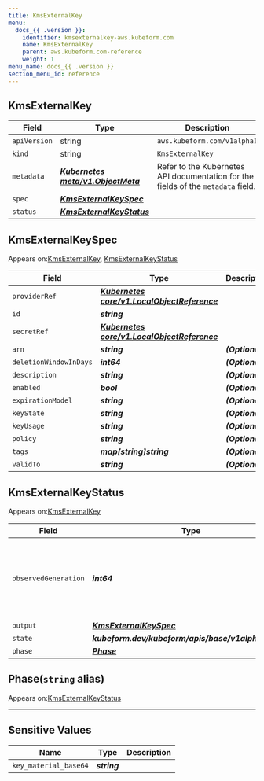 ```yaml
---
title: KmsExternalKey
menu:
  docs_{{ .version }}:
    identifier: kmsexternalkey-aws.kubeform.com
    name: KmsExternalKey
    parent: aws.kubeform.com-reference
    weight: 1
menu_name: docs_{{ .version }}
section_menu_id: reference
---
```


## KmsExternalKey
| Field | Type | Description |
| ------ | ----- | ----------- |
| `apiVersion` | string | `aws.kubeform.com/v1alpha1` |
|    `kind` | string | `KmsExternalKey` |
| `metadata` | ***[Kubernetes meta/v1.ObjectMeta](https://v1-18.docs.kubernetes.io/docs/reference/generated/kubernetes-api/v1.18/#objectmeta-v1-meta)***|Refer to the Kubernetes API documentation for the fields of the `metadata` field.|
| `spec` | ***[KmsExternalKeySpec](#kmsexternalkeyspec)***||
| `status` | ***[KmsExternalKeyStatus](#kmsexternalkeystatus)***||
## KmsExternalKeySpec

Appears on:[KmsExternalKey](#kmsexternalkey), [KmsExternalKeyStatus](#kmsexternalkeystatus)

| Field | Type | Description |
| ------ | ----- | ----------- |
| `providerRef` | ***[Kubernetes core/v1.LocalObjectReference](https://v1-18.docs.kubernetes.io/docs/reference/generated/kubernetes-api/v1.18/#localobjectreference-v1-core)***||
| `id` | ***string***||
| `secretRef` | ***[Kubernetes core/v1.LocalObjectReference](https://v1-18.docs.kubernetes.io/docs/reference/generated/kubernetes-api/v1.18/#localobjectreference-v1-core)***||
| `arn` | ***string***| ***(Optional)*** |
| `deletionWindowInDays` | ***int64***| ***(Optional)*** |
| `description` | ***string***| ***(Optional)*** |
| `enabled` | ***bool***| ***(Optional)*** |
| `expirationModel` | ***string***| ***(Optional)*** |
| `keyState` | ***string***| ***(Optional)*** |
| `keyUsage` | ***string***| ***(Optional)*** |
| `policy` | ***string***| ***(Optional)*** |
| `tags` | ***map[string]string***| ***(Optional)*** |
| `validTo` | ***string***| ***(Optional)*** |
## KmsExternalKeyStatus

Appears on:[KmsExternalKey](#kmsexternalkey)

| Field | Type | Description |
| ------ | ----- | ----------- |
| `observedGeneration` | ***int64***| ***(Optional)*** Resource generation, which is updated on mutation by the API Server.|
| `output` | ***[KmsExternalKeySpec](#kmsexternalkeyspec)***| ***(Optional)*** |
| `state` | ***kubeform.dev/kubeform/apis/base/v1alpha1.State***| ***(Optional)*** |
| `phase` | ***[Phase](#phase)***| ***(Optional)*** |
## Phase(`string` alias)

Appears on:[KmsExternalKeyStatus](#kmsexternalkeystatus)

---
## Sensitive Values
| Name | Type | Description |
|------|------|-------------|
| `key_material_base64` | ***string*** ||
